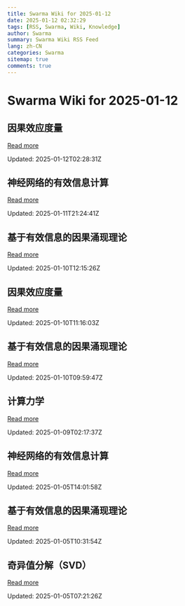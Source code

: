 ```yaml
---
title: Swarma Wiki for 2025-01-12
date: 2025-01-12 02:32:29
tags: [RSS, Swarma, Wiki, Knowledge]
author: Swarma
summary: Swarma Wiki RSS Feed
lang: zh-CN
categories: Swarma
sitemap: true
comments: true
---
```


# Swarma Wiki for 2025-01-12

## 因果效应度量
[Read more](https://wiki.swarma.org/index.php?title=%E5%9B%A0%E6%9E%9C%E6%95%88%E5%BA%94%E5%BA%A6%E9%87%8F&diff=41011&oldid=40973)

Updated: 2025-01-12T02:28:31Z

## 神经网络的有效信息计算
[Read more](https://wiki.swarma.org/index.php?title=%E7%A5%9E%E7%BB%8F%E7%BD%91%E7%BB%9C%E7%9A%84%E6%9C%89%E6%95%88%E4%BF%A1%E6%81%AF%E8%AE%A1%E7%AE%97&diff=41009&oldid=40968)

Updated: 2025-01-11T21:24:41Z

## 基于有效信息的因果涌现理论
[Read more](https://wiki.swarma.org/index.php?title=%E5%9F%BA%E4%BA%8E%E6%9C%89%E6%95%88%E4%BF%A1%E6%81%AF%E7%9A%84%E5%9B%A0%E6%9E%9C%E6%B6%8C%E7%8E%B0%E7%90%86%E8%AE%BA&diff=40975&oldid=40971)

Updated: 2025-01-10T12:15:26Z

## 因果效应度量
[Read more](https://wiki.swarma.org/index.php?title=%E5%9B%A0%E6%9E%9C%E6%95%88%E5%BA%94%E5%BA%A6%E9%87%8F&diff=40973&oldid=40372)

Updated: 2025-01-10T11:16:03Z

## 基于有效信息的因果涌现理论
[Read more](https://wiki.swarma.org/index.php?title=%E5%9F%BA%E4%BA%8E%E6%9C%89%E6%95%88%E4%BF%A1%E6%81%AF%E7%9A%84%E5%9B%A0%E6%9E%9C%E6%B6%8C%E7%8E%B0%E7%90%86%E8%AE%BA&diff=40971&oldid=40965)

Updated: 2025-01-10T09:59:47Z

## 计算力学
[Read more](https://wiki.swarma.org/index.php?title=%E8%AE%A1%E7%AE%97%E5%8A%9B%E5%AD%A6&diff=40969&oldid=40949)

Updated: 2025-01-09T02:17:37Z

## 神经网络的有效信息计算
[Read more](https://wiki.swarma.org/index.php?title=%E7%A5%9E%E7%BB%8F%E7%BD%91%E7%BB%9C%E7%9A%84%E6%9C%89%E6%95%88%E4%BF%A1%E6%81%AF%E8%AE%A1%E7%AE%97&diff=40968&oldid=40960)

Updated: 2025-01-05T14:01:58Z

## 基于有效信息的因果涌现理论
[Read more](https://wiki.swarma.org/index.php?title=%E5%9F%BA%E4%BA%8E%E6%9C%89%E6%95%88%E4%BF%A1%E6%81%AF%E7%9A%84%E5%9B%A0%E6%9E%9C%E6%B6%8C%E7%8E%B0%E7%90%86%E8%AE%BA&diff=40965&oldid=40948)

Updated: 2025-01-05T10:31:54Z

## 奇异值分解（SVD）
[Read more](https://wiki.swarma.org/index.php?title=%E5%A5%87%E5%BC%82%E5%80%BC%E5%88%86%E8%A7%A3%EF%BC%88SVD%EF%BC%89&diff=40962&oldid=40961)

Updated: 2025-01-05T07:21:26Z

